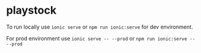 # playstock

To run locally use ```ionic serve``` or ```npm run ionic:serve``` for dev environment.

For prod environment use ```ionic serve -- --prod``` or ```npm run ionic:serve -- --prod```

